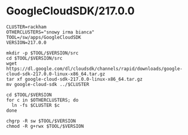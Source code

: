 GoogleCloudSDK/217.0.0
======================

    CLUSTER=rackham
    OTHERCLUSTERS="snowy irma bianca"
    TOOL=/sw/apps/GoogleCloudSDK
    VERSION=217.0.0

    mkdir -p $TOOL/$VERSION/src
    cd $TOOL/$VERSION/src
    wget https://dl.google.com/dl/cloudsdk/channels/rapid/downloads/google-cloud-sdk-217.0.0-linux-x86_64.tar.gz
    tar xf google-cloud-sdk-217.0.0-linux-x86_64.tar.gz
    mv google-cloud-sdk ../$CLUSTER

    cd $TOOL/$VERSION
    for c in $OTHERCLUSTERS; do
      ln -fs $CLUSTER $c
    done

    chgrp -R sw $TOOL/$VERSION
    chmod -R g+rwx $TOOL/$VERSION

